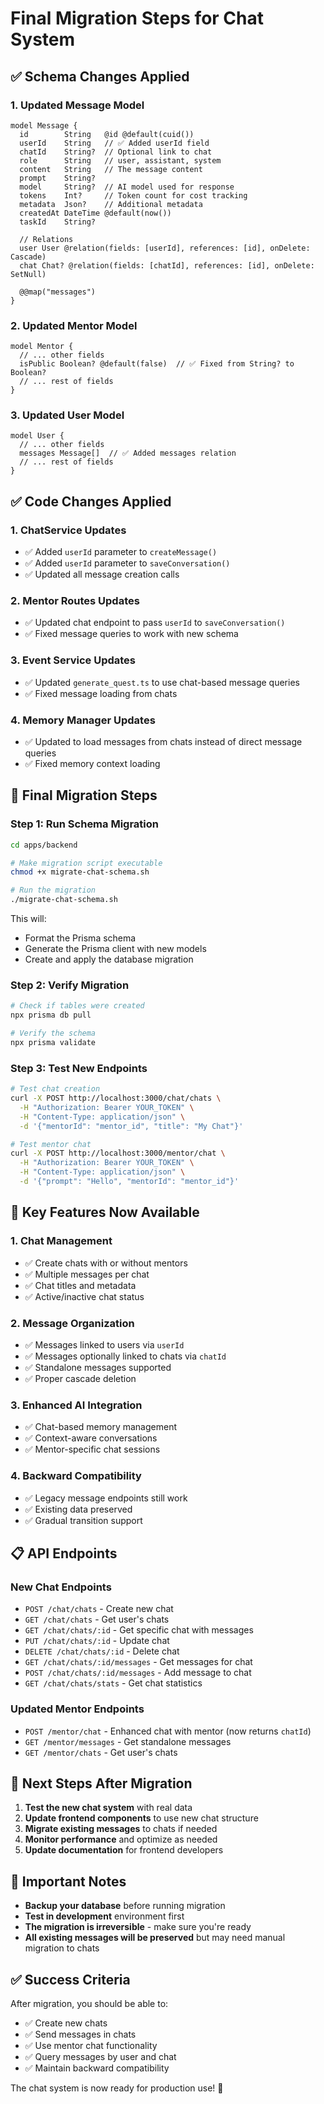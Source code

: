 # Final Migration Steps for Chat System

## ✅ Schema Changes Applied

### 1. Updated Message Model
```prisma
model Message {
  id        String   @id @default(cuid())
  userId    String   // ✅ Added userId field
  chatId    String?  // Optional link to chat
  role      String   // user, assistant, system
  content   String   // The message content
  prompt    String?
  model     String?  // AI model used for response
  tokens    Int?     // Token count for cost tracking
  metadata  Json?    // Additional metadata
  createdAt DateTime @default(now())
  taskId    String?

  // Relations
  user User @relation(fields: [userId], references: [id], onDelete: Cascade)
  chat Chat? @relation(fields: [chatId], references: [id], onDelete: SetNull)

  @@map("messages")
}
```

### 2. Updated Mentor Model
```prisma
model Mentor {
  // ... other fields
  isPublic Boolean? @default(false)  // ✅ Fixed from String? to Boolean?
  // ... rest of fields
}
```

### 3. Updated User Model
```prisma
model User {
  // ... other fields
  messages Message[]  // ✅ Added messages relation
  // ... rest of fields
}
```

## ✅ Code Changes Applied

### 1. ChatService Updates
- ✅ Added `userId` parameter to `createMessage()`
- ✅ Added `userId` parameter to `saveConversation()`
- ✅ Updated all message creation calls

### 2. Mentor Routes Updates
- ✅ Updated chat endpoint to pass `userId` to `saveConversation()`
- ✅ Fixed message queries to work with new schema

### 3. Event Service Updates
- ✅ Updated `generate_quest.ts` to use chat-based message queries
- ✅ Fixed message loading from chats

### 4. Memory Manager Updates
- ✅ Updated to load messages from chats instead of direct message queries
- ✅ Fixed memory context loading

## 🚀 Final Migration Steps

### Step 1: Run Schema Migration
```bash
cd apps/backend

# Make migration script executable
chmod +x migrate-chat-schema.sh

# Run the migration
./migrate-chat-schema.sh
```

This will:
- Format the Prisma schema
- Generate the Prisma client with new models
- Create and apply the database migration

### Step 2: Verify Migration
```bash
# Check if tables were created
npx prisma db pull

# Verify the schema
npx prisma validate
```

### Step 3: Test New Endpoints
```bash
# Test chat creation
curl -X POST http://localhost:3000/chat/chats \
  -H "Authorization: Bearer YOUR_TOKEN" \
  -H "Content-Type: application/json" \
  -d '{"mentorId": "mentor_id", "title": "My Chat"}'

# Test mentor chat
curl -X POST http://localhost:3000/mentor/chat \
  -H "Authorization: Bearer YOUR_TOKEN" \
  -H "Content-Type: application/json" \
  -d '{"prompt": "Hello", "mentorId": "mentor_id"}'
```

## 🔧 Key Features Now Available

### 1. Chat Management
- ✅ Create chats with or without mentors
- ✅ Multiple messages per chat
- ✅ Chat titles and metadata
- ✅ Active/inactive chat status

### 2. Message Organization
- ✅ Messages linked to users via `userId`
- ✅ Messages optionally linked to chats via `chatId`
- ✅ Standalone messages supported
- ✅ Proper cascade deletion

### 3. Enhanced AI Integration
- ✅ Chat-based memory management
- ✅ Context-aware conversations
- ✅ Mentor-specific chat sessions

### 4. Backward Compatibility
- ✅ Legacy message endpoints still work
- ✅ Existing data preserved
- ✅ Gradual transition support

## 📋 API Endpoints

### New Chat Endpoints
- `POST /chat/chats` - Create new chat
- `GET /chat/chats` - Get user's chats
- `GET /chat/chats/:id` - Get specific chat with messages
- `PUT /chat/chats/:id` - Update chat
- `DELETE /chat/chats/:id` - Delete chat
- `GET /chat/chats/:id/messages` - Get messages for chat
- `POST /chat/chats/:id/messages` - Add message to chat
- `GET /chat/chats/stats` - Get chat statistics

### Updated Mentor Endpoints
- `POST /mentor/chat` - Enhanced chat with mentor (now returns `chatId`)
- `GET /mentor/messages` - Get standalone messages
- `GET /mentor/chats` - Get user's chats

## 🎯 Next Steps After Migration

1. **Test the new chat system** with real data
2. **Update frontend components** to use new chat structure
3. **Migrate existing messages** to chats if needed
4. **Monitor performance** and optimize as needed
5. **Update documentation** for frontend developers

## 🚨 Important Notes

- **Backup your database** before running migration
- **Test in development** environment first
- **The migration is irreversible** - make sure you're ready
- **All existing messages will be preserved** but may need manual migration to chats

## ✅ Success Criteria

After migration, you should be able to:
- ✅ Create new chats
- ✅ Send messages in chats
- ✅ Use mentor chat functionality
- ✅ Query messages by user and chat
- ✅ Maintain backward compatibility

The chat system is now ready for production use! 🎉 